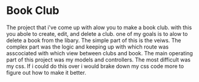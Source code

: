 # Book Club
 
The project that i've come up with alow you to make a book club. with this you abole to create, edit, and delete a club. one of my goals is to alow to delete a book from the libary.
The simple part of this is the veiws. The complex part was the logic and keeping up with which route was asscociated with which view between clubs and book.
The main operating part of this project was my models and controllers.
The most difficult was my css.
If i could do this over i would brake down my css code more to figure out how to make it better.








